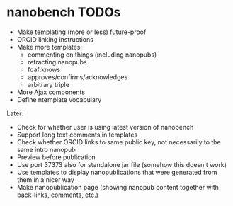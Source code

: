 nanobench TODOs
===============

- Make templating (more or less) future-proof
- ORCID linking instructions
- Make more templates:
  - commenting on things (including nanopubs)
  - retracting nanopubs
  - foaf:knows
  - approves/confirms/acknowledges
  - arbitrary triple
- More Ajax components
- Define ntemplate vocabulary

Later:

- Check for whether user is using latest version of nanobench
- Support long text comments in templates
- Check whether ORCID links to same public key, not necessarily to the same intro nanopub
- Preview before publication
- Use port 37373 also for standalone jar file (somehow this doesn't work)
- Use templates to display nanopublications that were generated from them in a nicer way
- Make nanopublication page (showing nanopub content together with back-links, comments, etc.)